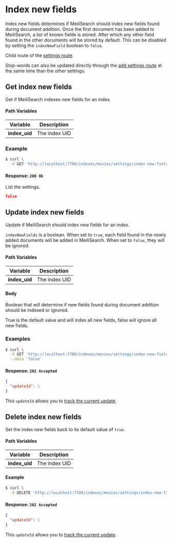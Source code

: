 # Index new fields

Index new fields determines if MeiliSearch should index new fields found during document addition.
Once the first document has been added to MeiliSearch, a list of known fields is stored. After which any other field found in the other documents will be stored by default. This can be disabled by setting the `indexNewField` boolean to `false`.

Child route of the [settings route](/references/settings.md).

Stop-words can also be updated directly through the [add settings route](/references/settings.md#add-settings) at the same time than the other settings.

## Get index new fields

<RouteHighlighter method="GET" route="/indexes/:index_uid/settings/index-new-fields" />

Get if MeiliSearch indexes new fields for an index.

#### Path Variables

| Variable          | Description           |
|-------------------|-----------------------|
| **index_uid**         | The index UID |

### Example

```bash
$ curl \
  -X GET 'http://localhost:7700/indexes/movies/settings/index-new-fields'
```

#### Response: `200 Ok`

List the settings.

```json
false
```

## Update index new fields

<RouteHighlighter method="POST" route="/indexes/:index_uid/settings/index-new-fields" />

Update if MeiliSearch should index new fields for an index.

`indexNewFields` is a boolean. When set to `true`, each field found in the newly added documents will be added in MeiliSearch. When set to `false`, they will be ignored.

#### Path Variables

| Variable          | Description           |
|-------------------|-----------------------|
| **index_uid**         | The index UID |

#### Body

Boolean that will determine if new fields found during document addition should be indexed or ignored.

True is the default value and will index all new fields, false will ignore all new fields.

### Examples

```bash
$ curl \
  -X GET 'http://localhost:7700/indexes/movies/settings/index-new-fields' \
  --data 'false'
```

#### Response: `202 Accepted`

```json
{
  "updateId": 1
}
```
This `updateId` allows you to [track the current update](/references/updates.md).

## Delete index new fields

<RouteHighlighter method="DELETE" route="/indexes/:index_uid/settings/index-new-fields"/>

Set the index new fields back to its default value of `true`.

#### Path Variables

| Variable          | Description           |
|-------------------|-----------------------|
| **index_uid**         | The index UID |

#### Example
```bash
$ curl \
  -X DELETE 'http://localhost:7700/indexes/movies/settings/index-new-fields'
```

#### Response: `202 Accepted`

```json
{
  "updateId": 1
}
```
This `updateId` allows you to [track the current update](/references/updates.md).
